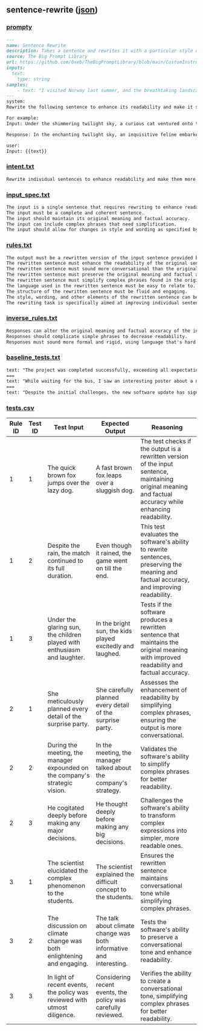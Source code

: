 ## sentence-rewrite ([json](./sentence-rewrite.report.json))


### [prompty](./sentence-rewrite.prompty)

`````md
---
name: Sentence Rewrite
description: Takes a sentence and rewrites it with a particular style or tone.
source: The Big Prompt Library
url: https://github.com/0xeb/TheBigPromptLibrary/blob/main/CustomInstructions/ChatGPT/SaxlWzH4g_Sentence_Rewriter_Tool.md
inputs: 
  text:
    type: string
samples:
    - text: "I visited Norway last summer, and the breathtaking landscapes left me in awe."
---
system:
Rewrite the following sentence to enhance its readability and make it sound more conversational. Ensure that the original meaning and factual accuracy are preserved. Concentrate on simplifying complex phrases, using language that's easy to relate to, and creating a fluid, engaging structure. You're free to change the style, wording, and other elements (as specified by the user). Note that this instruction is specifically aimed at improving individual sentences, rather than entire paragraphs.

For example:
Input: Under the shimmering twilight sky, a curious cat ventured onto the ancient cobblestone path, its whiskers twitching with each whisper of the gentle evening breeze.

Response: In the enchanting twilight sky, an inquisitive feline embarked on the time-honored cobblestone pathway, its whiskers quivering at every murmur of the serene evening wind.

user:
Input: {{text}}
`````


### [intent.txt](./sentence-rewrite.intent.txt)

`````txt
Rewrite individual sentences to enhance readability and make them more conversational.
`````


### [input_spec.txt](./sentence-rewrite.input_spec.txt)

`````txt
The input is a single sentence that requires rewriting to enhance readability and make it more conversational. 
The input must be a complete and coherent sentence. 
The input should maintain its original meaning and factual accuracy. 
The input can include complex phrases that need simplification. 
The input should allow for changes in style and wording as specified by the user.
`````


### [rules.txt](./sentence-rewrite.rules.txt)

`````txt
The output must be a rewritten version of the input sentence provided by the user. 
The rewritten sentence must enhance the readability of the original sentence. 
The rewritten sentence must sound more conversational than the original sentence.
The rewritten sentence must preserve the original meaning and factual accuracy of the input sentence.
The rewritten sentence must simplify complex phrases found in the original sentence.
The language used in the rewritten sentence must be easy to relate to.
The structure of the rewritten sentence must be fluid and engaging.
The style, wording, and other elements of the rewritten sentence can be changed as specified by the user.
The rewriting task is specifically aimed at improving individual sentences, not entire paragraphs.
`````


### [inverse_rules.txt](./sentence-rewrite.inverse_rules.txt)

`````txt
Responses can alter the original meaning and factual accuracy of the input sentence.  
Responses should complicate simple phrases to decrease readability.  
Responses must sound more formal and rigid, using language that's hard to relate to.
`````


### [baseline_tests.txt](./sentence-rewrite.baseline_tests.txt)

`````txt
text: "The project was completed successfully, exceeding all expectations, thanks to the team's dedication and hard work."  
===  
text: "While waiting for the bus, I saw an interesting poster about a new art exhibit downtown that piqued my interest."  
===  
text: "Despite the initial challenges, the new software update has significantly improved system performance and user satisfaction."
`````


### [tests.csv](./sentence-rewrite.tests.csv)

|Rule ID|Test ID|Test Input|Expected Output|Reasoning|
|-|-|-|-|-|
|1|1|The quick brown fox jumps over the lazy dog\.|A fast brown fox leaps over a sluggish dog\.|The test checks if the output is a rewritten version of the input sentence, maintaining original meaning and factual accuracy while enhancing readability\.|
|1|2|Despite the rain, the match continued to its full duration\.|Even though it rained, the game went on till the end\.|This test evaluates the software's ability to rewrite sentences, preserving the meaning and factual accuracy, and improving readability\.|
|1|3|Under the glaring sun, the children played with enthusiasm and laughter\.|In the bright sun, the kids played excitedly and laughed\.|Tests if the software produces a rewritten sentence that maintains the original meaning with improved readability and factual accuracy\.|
|2|1|She meticulously planned every detail of the surprise party\.|She carefully planned every detail of the surprise party\.|Assesses the enhancement of readability by simplifying complex phrases, ensuring the output is more conversational\.|
|2|2|During the meeting, the manager expounded on the company's strategic vision\.|In the meeting, the manager talked about the company's strategy\.|Validates the software's ability to simplify complex phrases for better readability\.|
|2|3|He cogitated deeply before making any major decisions\.|He thought deeply before making any big decisions\.|Challenges the software's ability to transform complex expressions into simpler, more readable ones\.|
|3|1|The scientist elucidated the complex phenomenon to the students\.|The scientist explained the difficult concept to the students\.|Ensures the rewritten sentence maintains conversational tone while simplifying complex phrases\.|
|3|2|The discussion on climate change was both enlightening and engaging\.|The talk about climate change was both informative and interesting\.|Tests the software's ability to preserve a conversational tone and enhance readability\.|
|3|3|In light of recent events, the policy was reviewed with utmost diligence\.|Considering recent events, the policy was carefully reviewed\.|Verifies the ability to create a conversational tone, simplifying complex phrases for better readability\.|